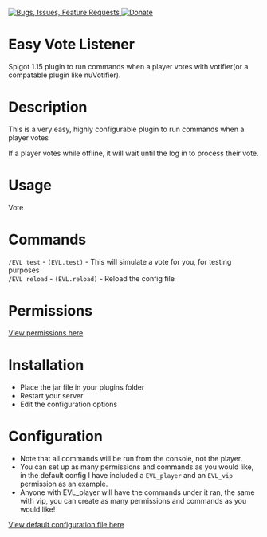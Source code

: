 [ ![Bugs, Issues, Feature Requests](https://www.mediafire.com/convkey/2320/x80qtabf3auhhjr6g.jpg) ](../../issues)
[ ![Donate](https://www.mediafire.com/convkey/910d/z8160kkzvezi4km6g.jpg) ](https://www.paypal.com/cgi-bin/webscr?cmd=_s-xclick&hosted_button_id=THXHQ5287TBA8)


# Easy Vote Listener

Spigot 1.15 plugin to run commands when a player votes with votifier(or a compatable plugin like nuVotifier).

# Description
This is a very easy, highly configurable plugin to run commands when a player votes

If a player votes while offline, it will wait until the log in to process their vote.

# Usage
Vote

# Commands

`/EVL test` - `(EVL.test)` - This will simulate a vote for you, for testing purposes  
`/EVL reload` - `(EVL.reload)` - Reload the config file

# Permissions
[View permissions here](../../blob/master/src/plugin.yml)


# Installation
- Place the jar file in your plugins folder
- Restart your server
- Edit the configuration options

# Configuration

- Note that all commands will be run from the console, not the player.  
- You can set up as many permissions and commands as you would like, in the default config I have included a `EVL_player` and an `EVL_vip` permission as an example.  
- Anyone with EVL_player will have the commands under it ran, the same with vip, you can create as many permissions and commands as you would like!

[View default configuration file here](../../blob/master/src/config.yml)

